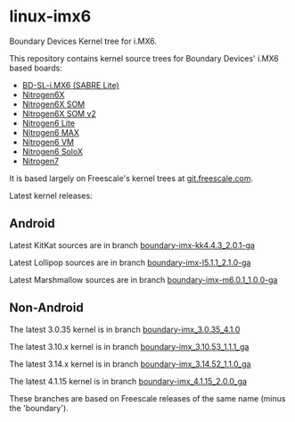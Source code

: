 linux-imx6
==========

Boundary Devices Kernel tree for i.MX6.

This repository contains kernel source trees for Boundary Devices'
i.MX6 based boards:

* [BD-SL-i.MX6 (SABRE Lite)][sabrelite]
* [Nitrogen6X][nitrogen6x]
* [Nitrogen6X SOM][nitrogen6x-som]
* [Nitrogen6X SOM v2][nitrogen6x-somv2]
* [Nitrogen6 Lite][nitrogen6-lite]
* [Nitrogen6 MAX][nitrogen6-max]
* [Nitrogen6 VM][nitrogen6-vm]
* [Nitrogen6 SoloX][nitrogen6-sx]
* [Nitrogen7][nitrogen7]

It is based largely on Freescale's kernel trees at [git.freescale.com][freescale].

Latest kernel releases:

Android
-----------
Latest KitKat sources are in branch [boundary-imx-kk4.4.3\_2.0.1-ga][latest-kitkat]

Latest Lollipop sources are in branch [boundary-imx-l5.1.1\_2.1.0-ga][latest-lollipop]

Latest Marshmallow sources are in branch [boundary-imx-m6.0.1\_1.0.0-ga][latest-marshmallow]

Non-Android
------------------
The latest 3.0.35 kernel is in branch [boundary-imx\_3.0.35\_4.1.0][latest-3.0.35]

The latest 3.10.x kernel is in branch [boundary-imx\_3.10.53\_1.1.1\_ga][latest-3.10.x]

The latest 3.14.x kernel is in branch [boundary-imx\_3.14.52\_1.1.0\_ga][latest-3.14.x]

The latest 4.1.15 kernel is in branch [boundary-imx\_4.1.15\_2.0.0\_ga][latest-4.1.15]

These branches are based on Freescale releases of the same name (minus the 'boundary').


[freescale]: http://git.freescale.com/git/cgit.cgi/imx/linux-2.6-imx.git/ "Freescale Git repository"
[sabrelite]:http://boundarydevices.com/sabre-lite-imx6-sbc "SABRE Lite product page"
[nitrogen6x]:http://boundarydevices.com/nitrogen6x-board-imx6-arm-cortex-a9-sbc "Nitrogen6X product page"
[nitrogen6x-som]:http://boundarydevices.com/products/nitrogen6x-som "Nitrogen6X SOM product page"
[nitrogen6x-somv2]:http://boundarydevices.com/product/nit6x-som-v2/ "Nitrogen6X SOM v2 product page"
[nitrogen6-lite]:http://boundarydevices.com/products/nitrogen6_lite "Nitrogen6_Lite product page"
[nitrogen6-max]:http://boundarydevices.com/product/nitrogen6max "Nitrogen6_MAX product page"
[nitrogen6-vm]:http://boundarydevices.com/product/nitrogen6_vm_imx6 "Nitrogen6_VM product page"
[nitrogen6-sx]:http://boundarydevices.com/product/nit6_solox-imx6 "Nit6_SoloX product page"
[nitrogen7]:https://boundarydevices.com/product/nitrogen7 "Nitrogen7 product page"
[latest-jellybean]:http://github.com/boundarydevices/linux-imx6/tree/boundary-jb4.3_1.0.0-ga "Boundary Jellybean kernel tree"
[latest-kitkat]:http://github.com/boundarydevices/linux-imx6/tree/boundary-imx-kk4.4.3_2.0.1-ga "Boundary KitKat kernel tree"
[latest-lollipop]:http://github.com/boundarydevices/linux-imx6/tree/boundary-imx-l5.1.1_2.1.0-ga "Boundary Lollipop kernel tree"
[latest-marshmallow]:http://github.com/boundarydevices/linux-imx6/tree/boundary-imx-m6.0.1_1.0.0-ga "Boundary Marshmallow kernel tree"
[latest-3.0.35]:http://github.com/boundarydevices/linux-imx6/tree/boundary-imx_3.0.35_4.1.0 "Boundary 3.0.35 4.1.0 kernel tree"
[latest-3.10.x]:http://github.com/boundarydevices/linux-imx6/tree/boundary-imx_3.10.53_1.1.1_ga "Boundary 3.10.53-1.1.1 GA kernel tree"
[latest-3.14.x]:http://github.com/boundarydevices/linux-imx6/tree/boundary-imx_3.14.52_1.1.0_ga "Boundary 3.14.52-1.1.0 GA kernel tree"
[latest-4.1.15]:http://github.com/boundarydevices/linux-imx6/tree/boundary-imx_4.1.15_2.0.0_ga "Boundary 4.1.15-2.0.0 GA kernel tree"

